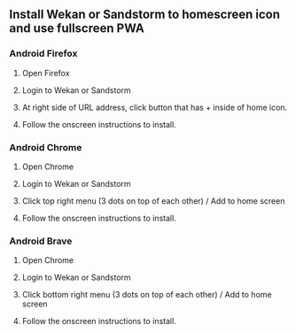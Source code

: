 ## Install Wekan or Sandstorm to homescreen icon and use fullscreen PWA

### Android Firefox

1. Open Firefox

2. Login to Wekan or Sandstorm

3. At right side of URL address, click button that has + inside of home icon.

4. Follow the onscreen instructions to install.

### Android Chrome

1. Open Chrome

2. Login to Wekan or Sandstorm

3. Click top right menu (3 dots on top of each other) / Add to home screen

4. Follow the onscreen instructions to install.

### Android Brave

1. Open Chrome

2. Login to Wekan or Sandstorm

3. Click bottom right menu (3 dots on top of each other) / Add to home screen

4. Follow the onscreen instructions to install.
